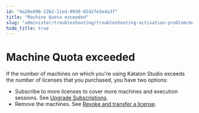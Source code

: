 ```yaml
---
id: "9a28ed90-22b2-11ed-9930-0242fe3e4a3f"
title: "Machine Quota exceeded"
slug: "administer/troubleshooting/troubleshooting-activation-problem/machine-quota-exceeded"
hide_title: true
---
```


# <a id="troubleshooting-3524" class="anchor_top_offset"/><a id="ariaid-title1" class="anchor_top_offset"/>Machine Quota exceeded

<section xmlns="http://www.w3.org/1999/xhtml" className="section condition"> </section> 
<div xmlns="http://www.w3.org/1999/xhtml" className="bodydiv troubleSolution"><section className="section remedy"><div className="li step p"><span className="ph cmd">If the number of machines on which you're using Katalon Studio exceeds the number of licenses that you purchased, you have two options:</span><div className="itemgroup info"><ul className="ul"><li className="li">Subscribe to more licenses to cover more machines and execution sessions. See <a className="xref" href="/docs/administer/administration-tasks/subscription-management/katalon-studio-enterprise-and-katalon-runtime-engine-license/upgrade-billing-plan-of-licenses">Upgrade Subscriptions</a>.</li><li className="li">Remove the machines. See <a className="xref" href="/docs/administer/administration-tasks/license-management/manage-katalon-licenses">Revoke and transfer a license</a>.</li></ul></div></div></section></div>
